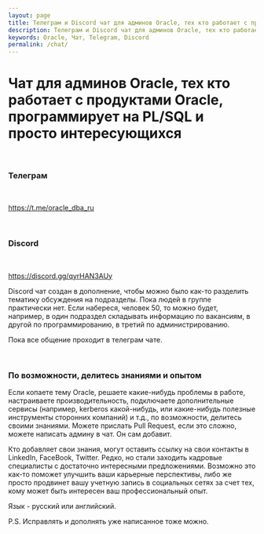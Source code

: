 ```yaml
---
layout: page
title: Телеграм и Discord чат для админов Oracle, тех кто работает с продуктами Oracle, программирует на PL/SQL и просто интересующихся
description: Телеграм и Discord чат для админов Oracle, тех кто работает с продуктами Oracle, программирует на PL/SQL и просто интересующихся
keywords: Oracle, Чат, Telegram, Discord
permalink: /chat/
---
```


# Чат для админов Oracle, тех кто работает с продуктами Oracle, программирует на PL/SQL и просто интересующихся

<br/>

### Телеграм

<br/>

https://t.me/oracle_dba_ru

<br/>

### Discord

<br/>

https://discord.gg/qyrHAN3AUy

Discord чат создан в дополнение, чтобы можно было как-то разделить тематику обсуждения на подразделы. Пока людей в группе практически нет. Если набереся, человек 50, то можно будет, например, в один подраздел складывать информацию по вакансиям, в другой по программированию, в третий по администрированию.

Пока все общение проходит в телеграм чате.

<br/>

### По возможности, делитесь знаниями и опытом

Если копаете тему Oracle, решаете какие-нибудь проблемы в работе, настраиваете производительность, подключаете дополнительные сервисы (например, kerberos какой-нибудь, или какие-нибудь полезные инструменты сторонних компаний) и т.д., по возможности, делитесь своими знаниями. Можете прислать Pull Request, если это сложно, можете написать админу в чат. Он сам добавит.

Кто добавляет свои знания, могут оставить ссылку на свои контакты в LinkedIn, FaceBook, Twitter. Редко, но стали заходить кадровые специалисты с достаточно интересными предложениями. Возможно это как-то поможет улучшить ваши карьерные перспективы, либо же просто продвинет вашу учетную запись в социальных сетях за счет тех, кому может быть интересен ваш профессиональный опыт.

Язык - русский или английский.

P.S. Исправлять и дополнять уже написанное тоже можно.
